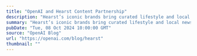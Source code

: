 ```yaml
---
title: "OpenAI and Hearst Content Partnership"
description: "Hearst’s iconic brands bring curated lifestyle and local news content to OpenAI’s products."
summary: "Hearst’s iconic brands bring curated lifestyle and local news content to OpenAI’s products."
pubDate: "Tue, 08 Oct 2024 10:00:00 GMT"
source: "OpenAI Blog"
url: "https://openai.com/blog/hearst"
thumbnail: ""
---
```


